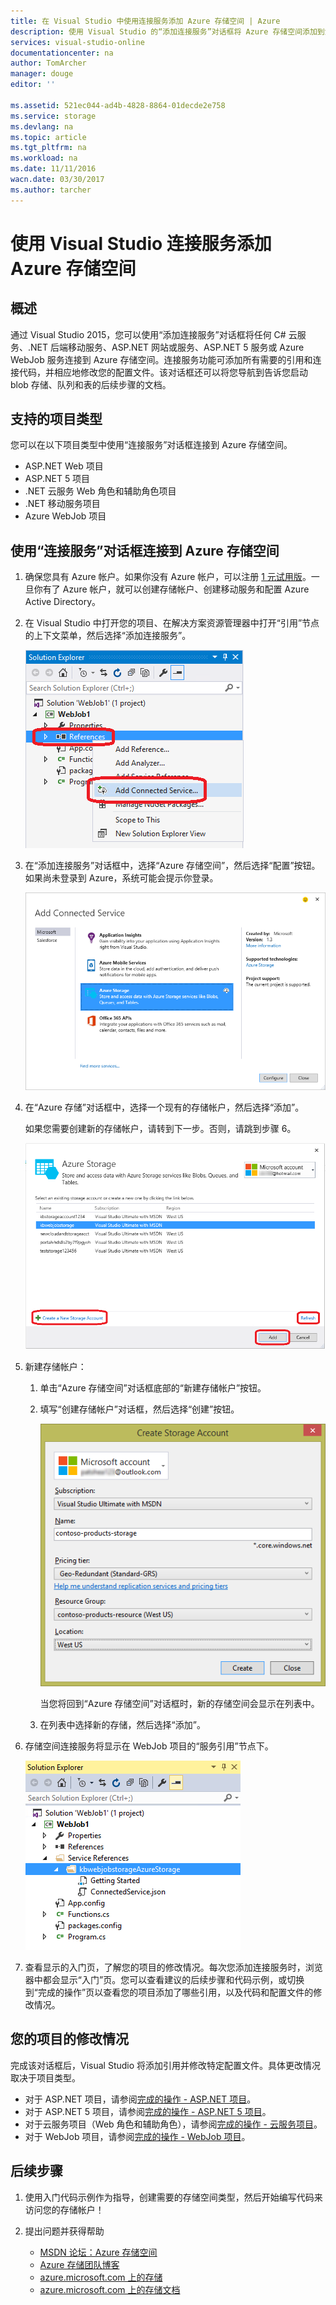 ```yaml
---
title: 在 Visual Studio 中使用连接服务添加 Azure 存储空间 | Azure
description: 使用 Visual Studio 的“添加连接服务”对话框将 Azure 存储空间添加到您的应用
services: visual-studio-online
documentationcenter: na
author: TomArcher
manager: douge
editor: ''

ms.assetid: 521ec044-ad4b-4828-8864-01decde2e758
ms.service: storage
ms.devlang: na
ms.topic: article
ms.tgt_pltfrm: na
ms.workload: na
ms.date: 11/11/2016
wacn.date: 03/30/2017
ms.author: tarcher
---
```


# 使用 Visual Studio 连接服务添加 Azure 存储空间
## 概述
通过 Visual Studio 2015，您可以使用“添加连接服务”对话框将任何 C# 云服务、.NET 后端移动服务、ASP.NET 网站或服务、ASP.NET 5 服务或 Azure WebJob 服务连接到 Azure 存储空间。连接服务功能可添加所有需要的引用和连接代码，并相应地修改您的配置文件。该对话框还可以将您导航到告诉您启动 blob 存储、队列和表的后续步骤的文档。

## 支持的项目类型
您可以在以下项目类型中使用“连接服务”对话框连接到 Azure 存储空间。

- ASP.NET Web 项目
- ASP.NET 5 项目
- .NET 云服务 Web 角色和辅助角色项目
- .NET 移动服务项目
- Azure WebJob 项目

## 使用“连接服务”对话框连接到 Azure 存储空间

1. 确保您具有 Azure 帐户。如果你没有 Azure 帐户，可以注册 [1 元试用版](https://www.azure.cn/pricing/1rmb-trial/)。一旦你有了 Azure 帐户，就可以创建存储帐户、创建移动服务和配置 Azure Active Directory。

2. 在 Visual Studio 中打开您的项目、在解决方案资源管理器中打开“引用”节点的上下文菜单，然后选择“添加连接服务”。

    ![添加连接服务](./media/vs-azure-tools-connected-services-storage/IC796702.png)
3. 在“添加连接服务”对话框中，选择“Azure 存储空间”，然后选择“配置”按钮。如果尚未登录到 Azure，系统可能会提示你登录。

    ![“添加连接服务”对话框 - 存储](./media/vs-azure-tools-connected-services-storage/IC796703.png)  

4. 在“Azure 存储”对话框中，选择一个现有的存储帐户，然后选择“添加”。

    如果您需要创建新的存储帐户，请转到下一步。否则，请跳到步骤 6。

    ![”Azure 存储空间“对话框](./media/vs-azure-tools-connected-services-storage/IC796704.png)
5. 新建存储帐户：

   1. 单击“Azure 存储空间”对话框底部的“新建存储帐户”按钮。
   2. 填写“创建存储帐户”对话框，然后选择“创建”按钮。

        ![”Azure 存储空间“对话框](./media/vs-azure-tools-connected-services-storage/create-storage-account.png)

        当您将回到“Azure 存储空间”对话框时，新的存储空间会显示在列表中。
   3. 在列表中选择新的存储，然后选择“添加”。
6. 存储空间连接服务将显示在 WebJob 项目的“服务引用”节点下。

    ![Web 作业项目中的 Azure 存储空间](./media/vs-azure-tools-connected-services-storage/IC796705.png)
7. 查看显示的入门页，了解您的项目的修改情况。每次您添加连接服务时，浏览器中都会显示“入门”页。您可以查看建议的后续步骤和代码示例，或切换到“完成的操作”页以查看您的项目添加了哪些引用，以及代码和配置文件的修改情况。

## 您的项目的修改情况
完成该对话框后，Visual Studio 将添加引用并修改特定配置文件。具体更改情况取决于项目类型。

- 对于 ASP.NET 项目，请参阅[完成的操作 - ASP.NET 项目](http://go.microsoft.com/fwlink/p/?LinkId=513126)。
- 对于 ASP.NET 5 项目，请参阅[完成的操作 - ASP.NET 5 项目](http://go.microsoft.com/fwlink/p/?LinkId=513124)。
- 对于云服务项目（Web 角色和辅助角色），请参阅[完成的操作 - 云服务项目](http://go.microsoft.com/fwlink/p/?LinkId=516965)。
- 对于 WebJob 项目，请参阅[完成的操作 - WebJob 项目](./storage/vs-storage-webjobs-what-happened.md)。

## 后续步骤
1. 使用入门代码示例作为指导，创建需要的存储空间类型，然后开始编写代码来访问您的存储帐户！
2. 提出问题并获得帮助

   - [MSDN 论坛：Azure 存储空间](https://social.msdn.microsoft.com/Forums/zh-cn/home?forum=windowsazuredata)
   - [Azure 存储团队博客](http://blogs.msdn.com/b/windowsazurestorage/)
   - [azure.microsoft.com 上的存储](https://www.azure.cn/home/features/storage/)
   - [azure.microsoft.com 上的存储文档](./storage/index.md)

<!---HONumber=Mooncake_0320_2017-->